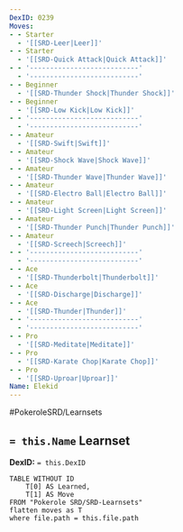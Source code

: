```yaml
---
DexID: 0239
Moves:
- - Starter
  - '[[SRD-Leer|Leer]]'
- - Starter
  - '[[SRD-Quick Attack|Quick Attack]]'
- - '---------------------------'
  - '---------------------------'
- - Beginner
  - '[[SRD-Thunder Shock|Thunder Shock]]'
- - Beginner
  - '[[SRD-Low Kick|Low Kick]]'
- - '---------------------------'
  - '---------------------------'
- - Amateur
  - '[[SRD-Swift|Swift]]'
- - Amateur
  - '[[SRD-Shock Wave|Shock Wave]]'
- - Amateur
  - '[[SRD-Thunder Wave|Thunder Wave]]'
- - Amateur
  - '[[SRD-Electro Ball|Electro Ball]]'
- - Amateur
  - '[[SRD-Light Screen|Light Screen]]'
- - Amateur
  - '[[SRD-Thunder Punch|Thunder Punch]]'
- - Amateur
  - '[[SRD-Screech|Screech]]'
- - '---------------------------'
  - '---------------------------'
- - Ace
  - '[[SRD-Thunderbolt|Thunderbolt]]'
- - Ace
  - '[[SRD-Discharge|Discharge]]'
- - Ace
  - '[[SRD-Thunder|Thunder]]'
- - '---------------------------'
  - '---------------------------'
- - Pro
  - '[[SRD-Meditate|Meditate]]'
- - Pro
  - '[[SRD-Karate Chop|Karate Chop]]'
- - Pro
  - '[[SRD-Uproar|Uproar]]'
Name: Elekid
---
```


#PokeroleSRD/Learnsets

## `= this.Name` Learnset

**DexID:** `= this.DexID`

```dataview
TABLE WITHOUT ID
    T[0] AS Learned,
    T[1] AS Move
FROM "Pokerole SRD/SRD-Learnsets"
flatten moves as T
where file.path = this.file.path
```
